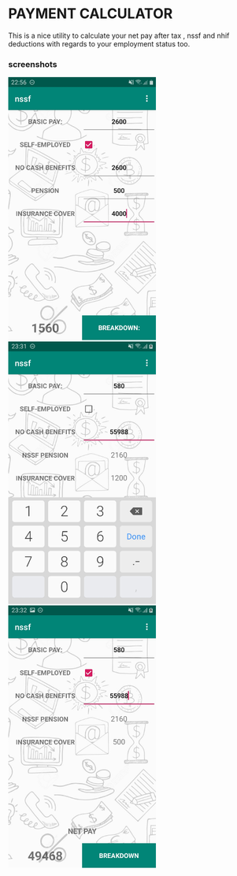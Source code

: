 # PAYMENT CALCULATOR
This is a nice utility to calculate your net pay after tax , nssf and nhif deductions with regards to your employment status too.

### screenshots
<img src="screenshots/Screenshot_1.jpg" width="300"/>
<img src="screenshots/Screenshot_2.jpg" width="300"/>
<img src="screenshots/Screenshot_3.jpg" width="300"/>
